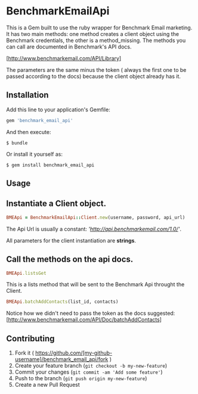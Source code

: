 # BenchmarkEmailApi

This is a Gem built to use the ruby wrapper for Benchmark Email marketing. It has two main methods: one method creates a client object using the Benchmark credentials, the other is a method_missing. The methods you can call are documented in Benchmark's API docs.

[http://www.benchmarkemail.com/API/Library]

The parameters are the same minus the token ( always the first one to be passed according to the docs) because the client object already has it.

## Installation

Add this line to your application's Gemfile:

```ruby
gem 'benchmark_email_api'
```

And then execute:

    $ bundle

Or install it yourself as:

    $ gem install benchmark_email_api

## Usage

## Instantiate a **Client** object.

```ruby
BMEApi = BenchmarkEmailApi::Client.new(username, password, api_url)
```


The Api Url is usually a constant: *'http://api.benchmarkemail.com/1.0/'*.

All parameters for the client instantiation are **strings**.

## Call the methods on the api docs.

```ruby
BMEApi.listsGet
```

This is a lists method that will be sent to the Benchmark Api throught the Client.

```ruby
BMEApi.batchAddContacts(list_id, contacts)
```

Notice how we didn't need to pass the token as the docs suggested: [http://www.benchmarkemail.com/API/Doc/batchAddContacts]

## Contributing

1. Fork it ( https://github.com/[my-github-username]/benchmark_email_api/fork )
2. Create your feature branch (`git checkout -b my-new-feature`)
3. Commit your changes (`git commit -am 'Add some feature'`)
4. Push to the branch (`git push origin my-new-feature`)
5. Create a new Pull Request
